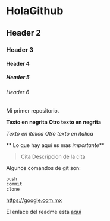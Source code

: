 # HolaGithub
## Header 2
### Header 3
#### Header 4
##### Header 5
###### Header 6
Mi primer repositorio.

**Texto en negrita** __Otro texto en negrita__

*Texto en italica* _Otro texto en italica_

** Lo que hay aqui es mas _importante_**

>Cita
>Descripcion de la cita

Algunos comandos de git son:
```
push
commit
clone
```

https://google.com.mx

El enlace del readme esta [aqui](https://google.com.mx)
